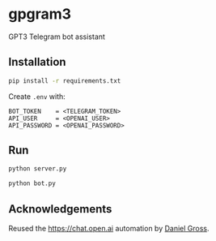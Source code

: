 # gpgram3
GPT3 Telegram bot assistant

## Installation

```sh
pip install -r requirements.txt
```

Create `.env` with:

```
BOT_TOKEN    = <TELEGRAM_TOKEN>
API_USER     = <OPENAI_USER>
API_PASSWORD = <OPENAI_PASSWORD>
```

## Run

```sh
python server.py
```

```sh
python bot.py
```

## Acknowledgements

Reused the https://chat.open.ai automation by [Daniel Gross](https://github.com/danielgross/whatsapp-gpt/blob/main/server.py).
